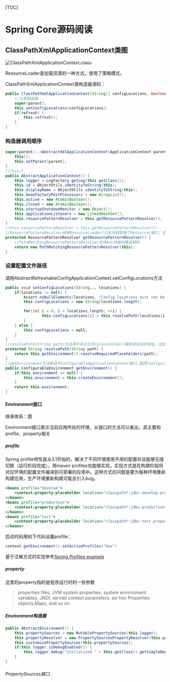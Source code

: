 [TOC]

# Spring Core源码阅读

## ClassPathXmlApplicationContext类图

![ClassPathXmlApplicationContext.class](https://raw.githubusercontent.com/garaiya/java-learning-route/master/Part1/Spring/images/ResourceLoader.jpg)

ResourceLoader是加载资源的一种方式，使用了策略模式。

ClassPathXmlApplicationContext类构造器源码：

```java
public ClassPathXmlApplicationContext(String[] configLocations, boolean refresh, ApplicationContext parent) throws BeansException {
    //父类构造器
    super(parent);
    this.setConfigLocations(configLocations);
    if(refresh) {
    	this.refresh();
  	}
}
```

### 构造器调用顺序

```java
super(parent)-->AbstractXmlApplicationContext(ApplicationContext parent)-->AbstractRefreshableConfigApplicationContext(ApplicationContext parent)-->AbstractApplicationContext(ApplicationContext parent){
    this();
    this.setParent(parent);
}
//this()
public AbstractApplicationContext() {
	this.logger = LogFactory.getLog(this.getClass());
    this.id = ObjectUtils.identityToString(this);
    this.displayName = ObjectUtils.identityToString(this);
    this.beanFactoryPostProcessors = new ArrayList();
    this.active = new AtomicBoolean();
    this.closed = new AtomicBoolean();
    this.startupShutdownMonitor = new Object();
    this.applicationListeners = new LinkedHashSet();
    this.resourcePatternResolver = this.getResourcePatternResolver();
}
//this.resourcePatternResolver = this.getResourcePatternResolver();
//ResourcePatternResolver继承ResourceLoader(只支持获取单个Resource)接口，添加了获取多个Resource的方法，PathMatchingResourcePatternResolver是spring为ResourcePatternResolver接口提供的默认实现，基于模式匹配，默认使用AntPathMatcher进行路径匹配
protected ResourcePatternResolver getResourcePatternResolver() {
    //PathMatchingResourcePatternResolver支持Ant风格的路径解析
	return new PathMatchingResourcePatternResolver(this);
}
```

### 设置配置文件路径

调用AbstractRefreshableConfigApplicationContext.setConfigLocations方法

```java
public void setConfigLocations(String... locations) {
	if(locations != null) {
		Assert.noNullElements(locations, "Config locations must not be null");
        this.configLocations = new String[locations.length];

        for(int i = 0; i < locations.length; ++i) {
                this.configLocations[i] = this.resolvePath(locations[i]).trim();
        }
	} else {
		this.configLocations = null;
	}
}
//resolvePath(String path)方法用于将占位符(placeholder)解析成实际的地址，比如new ClassPathXmlApplicationContext("classpath:config.xml"),"classpath:"则会被解析
protected String resolvePath(String path) {
	return this.getEnvironment().resolveRequiredPlaceholders(path);
}
//getEnvironment方法来自于ConfigurableApplicationContext接口,返回ConfigurableEnvironment,AbstractApplicationContext对该方法进行了实现
public ConfigurableEnvironment getEnvironment() {
	if(this.environment == null) {
		this.environment = this.createEnvironment();
	}
	return this.environment;
}
```

#### Environment接口

继承体系：图

Environment接口表示当前应用所处的环境，从接口的方法可以看出，其主要和profile、property相关

##### profile

Spring profile特性是从3.1开始的，解决了不同环境使用不用的配置并且能够无缝切换（运行阶段完成）。用maven profiles也能够实现，实现方式是在构建阶段将对应环境的配置文件编译到可部署的应用中。这种方式的问题是要为每种环境重新构建应用，生产环境重新构建可能会引入bug。

```xml
<beans profile="develop">  
    <context:property-placeholder location="classpath*:jdbc-develop.properties"/>  
</beans>  
<beans profile="production">  
    <context:property-placeholder location="classpath*:jdbc-production.properties"/>  
</beans>  
<beans profile="test">  
    <context:property-placeholder location="classpath*:jdbc-test.properties"/>  
</beans>
```

启动代码用如下代码设置profile：

```java
context.getEnvironment().setActiveProfiles("dev")
```

基于注解方式的实现参考[Spring Profiles example](http://www.mkyong.com/spring/spring-profiles-example/)

##### property

这里的property指的是程序运行时的一些参数

> properties files, JVM system properties, system environment variables, JNDI, servlet context parameters, ad-hoc Properties objects,Maps, and so on.

##### Environment构造器

```java
public AbstractEnvironment() {
	this.propertySources = new MutablePropertySources(this.logger);
    this.propertyResolver = new PropertySourcesPropertyResolver(this.propertySources);
    this.customizePropertySources(this.propertySources);
    if(this.logger.isDebugEnabled()) {
		this.logger.debug("Initialized " + this.getClass().getSimpleName() + " with PropertySources " + this.propertySources);
	}
}
```

###### PropertySources接口

